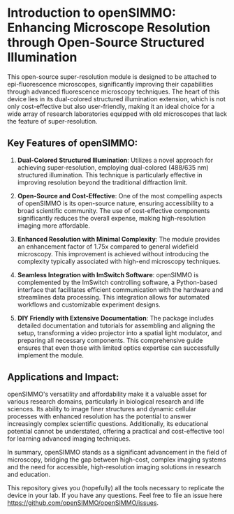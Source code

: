 # Introduction to openSIMMO: Enhancing Microscope Resolution through Open-Source Structured Illumination

This open-source super-resolution module is designed to be attached to epi-fluorescence microscopes, significantly improving their capabilities through advanced fluorescence microscopy techniques. The heart of this device lies in its dual-colored structured illumination extension, which is not only cost-effective but also user-friendly, making it an ideal choice for a wide array of research laboratories equipped with old microscopes that lack the feature of super-resolution.

## Key Features of openSIMMO:

1. **Dual-Colored Structured Illumination**: Utilizes a novel approach for achieving super-resolution, employing dual-colored (488/635 nm) structured illumination. This technique is particularly effective in improving resolution beyond the traditional diffraction limit.

2. **Open-Source and Cost-Effective**: One of the most compelling aspects of openSIMMO is its open-source nature, ensuring accessibility to a broad scientific community. The use of cost-effective components significantly reduces the overall expense, making high-resolution imaging more affordable.

3. **Enhanced Resolution with Minimal Complexity**: The module provides an enhancement factor of 1.75x compared to general widefield microscopy. This improvement is achieved without introducing the complexity typically associated with high-end microscopy techniques.

4. **Seamless Integration with ImSwitch Software**: openSIMMO is complemented by the ImSwitch controlling software, a Python-based interface that facilitates efficient communication with the hardware and streamlines data processing. This integration allows for automated workflows and customizable experiment designs.

5. **DIY Friendly with Extensive Documentation**: The package includes detailed documentation and tutorials for assembling and aligning the setup, transforming a video projector into a spatial light modulator, and preparing all necessary components. This comprehensive guide ensures that even those with limited optics expertise can successfully implement the module.

## Applications and Impact:

openSIMMO's versatility and affordability make it a valuable asset for various research domains, particularly in biological research and life sciences. Its ability to image finer structures and dynamic cellular processes with enhanced resolution has the potential to answer increasingly complex scientific questions. Additionally, its educational potential cannot be understated, offering a practical and cost-effective tool for learning advanced imaging techniques.

In summary, openSIMMO stands as a significant advancement in the field of microscopy, bridging the gap between high-cost, complex imaging systems and the need for accessible, high-resolution imaging solutions in research and education.

This repository gives you (hopefully) all the tools necessary to replicate the device in your lab. If you have any questions. Feel free to file an issue here https://github.com/openSIMMO/openSIMMO/issues.
